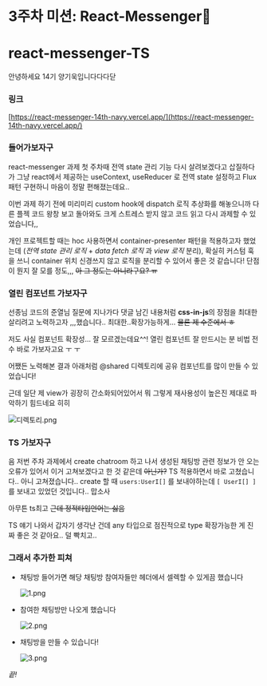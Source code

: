 # 3주차 미션: React-Messenger💌

<!-- @format -->

# react-messenger-TS

안녕하세요 14기 양기욱입니다다다닫

### 링크

[https://react-messenger-14th-navy.vercel.app/](https://react-messenger-14th-navy.vercel.app/)

### 들어가보자구

react-messenger 과제 첫 주차때 전역 state 관리 기능 다시 살려보겠다고 삽질하다가 그냥 react에서 제공하는 useContext, useReducer 로 전역 state 설정하고 Flux 패턴 구현하니 마음이 정말 편해졌는데요..

이번 과제 하기 전에 미리미리 custom hook에 dispatch 로직 추상화를 해놓으니까 다른 플젝 코드 왕창 보고 돌아와도 크게 스트레스 받지 않고 코드 읽고 다시 과제할 수 있었습니다,,

개인 프로젝트할 때는 hoc 사용하면서 container-presenter 패턴을 적용하고자 했었는데 (_전역 state 관리_ _로직_ + _data fetch_ _로직_ 과 _view 로직_ 분리), 확실히 커스텀 훅을 쓰니 container 위치 신경쓰지 않고 로직을 분리할 수 있어서 좋은 것 같습니다! 단점이 뭔지 잘 모를 정도,,, ~~아 그 정도는 아니라구요? ㅠ~~

### 열린 컴포넌트 가보자구

선종님 코드의 준열님 질문에 지나가다 댓글 남긴 내용처럼 **css-in-js**의 장점을 최대한 살리려고 노력하고자 ,,,했습니다.. 최대한..확장가능하게... ~~물론 제 수준에서 ㅎ~~

저도 사실 컴포넌트 확장성... 잘 모르겠는데요^^! 열린 컴포넌트 잘 만드시는 분 비법 전수 바로 가보자고요 ㅜ ㅜ

어쨌든 노력해본 결과 아래처럼 @shared 디렉토리에 공유 컴포넌트를 많이 만들 수 있었습니다!

근데 일단 제 view가 굉장히 간소화되어있어서 뭐 그렇게 재사용성이 높은진 제대로 파악하기 힘드네요 히히

![디렉토리.png](/static/디렉토리.png)

### TS 가보자구

음 저번 주차 과제에서 create chatroom 하고 나서 생성된 채팅방 관련 정보가 안 오는 오류가 있어서 이거 고쳐보겠다고 한 것 같은데 ~~아닌가?~~ TS 적용하면서 바로 고쳤습니다.. 아니 고쳐졌습니다.. create 할 때 `users:UserI[]` 를 보내야하는데 `[ UserI[] ]` 를 보내고 있었던 것입니다.. 맙소사

아무튼 ts최고 ~~근데 정적타입언어는 싫음~~

TS 얘기 나와서 갑자기 생각난 건데 any 타입으로 점진적으로 type 확장가능한 게 진짜 좋은 것 같아요.. 덜 빡치고..

### 그래서 추가한 피쳐

- 채팅방 들어가면 해당 채팅방 참여자들만 헤더에서 셀렉할 수 있게끔 했습니다

  ![1.png](/static/1.png)
- 참여한 채팅방만 나오게 했습니다

  ![2.png](/static/2.png)
- 채팅방을 만들 수 있습니다!

  ![3.png](/static/3.png)

_끝!_
